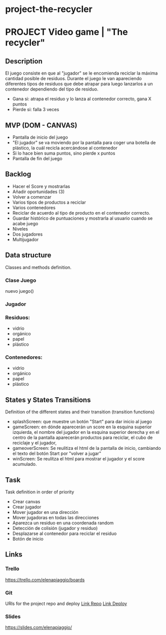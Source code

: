 # project-the-recycler
# PROJECT Video game | "The recycler"

## Description
El juego consiste en que al "jugador" se le encomienda reciclar la máxima cantidad posible de residuos.
Durante el juego le van apareciendo diferentes tipos de residuos que debe atrapar para luego lanzarlos a un contenedor dependiendo del tipo de residuo.
- Gana si: atrapa el residuo y lo lanza al contenedor correcto, gana X puntos
- Pierde si: falla 3 veces  


## MVP (DOM - CANVAS)
- Pantalla de inicio del juego
- "El jugador" se va moviendo por la pantalla para coger una botella de plástico, la cuál recicla acercándose al contenedor
- Si lo hace bien suma puntos, sino pierde x puntos
- Pantalla de fin del juego


## Backlog
- Hacer el Score y mostrarlas
- Añadir oportunidades (3)
- Volver a comenzar
- Varios tipos de productos a reciclar
- Varios contenedores 
- Reciclar de acuerdo al tipo de producto en el contenedor correcto. 
- Guardar histórico de puntuaciones y mostrarla al usuario cuando se acabe juego
- Niveles
- Dos jugadores
- Multijugador


## Data structure
Classes and methods definition.
### Clase Juego
nuevo juego()

### Jugador

### Residuos:
- vidrio
- orgánico
- papel
- plástico

### Contenedores:
- vidrio
- orgánico
- papel
- plástico


## States y States Transitions
Definition of the different states and their transition (transition functions)
- splashScreen: que muestre un botón "Start" para dar inicio al juego
- gameScreen: en dónde aparecerán un score en la esquina superior izquierda, el nombre del jugador en la esquina superior derecha y en el centro de la pantalla aparecerán productos para reciclar, el cubo de reciclaje y el jugador,
- gameoverScreen: Se reulitiza el html de la pantalla de inicio, cambiando el texto del botón Start por "volver a jugar"
- winScreen: Se reulitza el html para mostrar el jugador y el score acumulado.


## Task
Task definition in order of priority
- Crear canvas
- Crear jugador
- Mover jugador en una dirección
- Mover jugadoras en todas las direcciones
- Aparezca un residuo en una coordenada random
- Detección de colisión (jugador y residuo)
- Desplazarse al contenedor para reciclar el residuo
- Botón de inicio


## Links


### Trello
https://trello.com/elenapiaggio/boards


### Git
URls for the project repo and deploy
[Link Repo](https://github.com/elenapiaggio/project-the-recycler)
[Link Deploy](http://github.com)


### Slides
https://slides.com/elenapiaggio/



